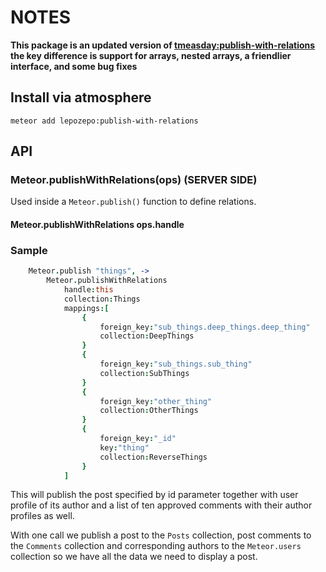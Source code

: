 # NOTES
__This package is an updated version of [tmeasday:publish-with-relations](https://atmospherejs.com/tmeasday/publish-with-relations) the key difference is support for arrays, nested arrays, a friendlier interface, and some bug fixes__

## Install via atmosphere
```meteor add lepozepo:publish-with-relations```

## API
### Meteor.publishWithRelations(ops) (SERVER SIDE)
Used inside a ```Meteor.publish()``` function to define relations.

#### Meteor.publishWithRelations __ops.handle__

### Sample
```coffeescript
	Meteor.publish "things", ->
		Meteor.publishWithRelations
			handle:this
			collection:Things
			mappings:[
				{
					foreign_key:"sub_things.deep_things.deep_thing"
					collection:DeepThings
				}
				{
					foreign_key:"sub_things.sub_thing"
					collection:SubThings
				}
				{
					foreign_key:"other_thing"
					collection:OtherThings
				}
				{
					foreign_key:"_id"
					key:"thing"
					collection:ReverseThings
				}
			]
```

This will publish the post specified by id parameter together
with user profile of its author and a list of ten approved comments
with their author profiles as well.

With one call we publish a post to the ```Posts``` collection, post
comments to the ```Comments``` collection and corresponding authors to
the ```Meteor.users``` collection so we have all the data we need to
display a post.


